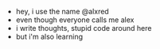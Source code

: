 - hey, i use the name @alxred
- even though everyone calls me alex
- i write thoughts, stupid code around here
- but i'm also learning

<!---
alxred/alxred is a ✨ special ✨ repository because its `README.md` (this file) appears on your GitHub profile.
You can click the Preview link to take a look at your changes.
--->
